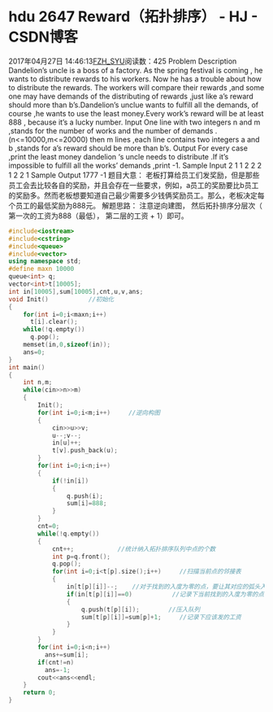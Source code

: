 # hdu  2647  Reward（拓扑排序） - HJ - CSDN博客
2017年04月27日 14:46:13[FZH_SYU](https://me.csdn.net/feizaoSYUACM)阅读数：425
Problem Description 
Dandelion’s uncle is a boss of a factory. As the spring festival is coming , he wants to distribute rewards to his workers. Now he has a trouble about how to distribute the rewards. 
The workers will compare their rewards ,and some one may have demands of the distributing of rewards ,just like a’s reward should more than b’s.Dandelion’s unclue wants to fulfill all the demands, of course ,he wants to use the least money.Every work’s reward will be at least 888 , because it’s a lucky number.
Input 
One line with two integers n and m ,stands for the number of works and the number of demands .(n<=10000,m<=20000) 
then m lines ,each line contains two integers a and b ,stands for a’s reward should be more than b’s.
Output 
For every case ,print the least money dandelion ‘s uncle needs to distribute .If it’s impossible to fulfill all the works’ demands ,print -1.
Sample Input
2 1 
1 2 
2 2 
1 2 
2 1
Sample Output
1777 
-1
题目大意： 
    老板打算给员工们发奖励，但是那些员工会去比较各自的奖励，并且会存在一些要求，例如，a员工的奖励要比b员工的奖励多。然而老板想要知道自己最少需要多少钱俩奖励员工。那么，老板决定每个员工的最低奖励为888元。
解题思路： 
注意逆向建图， 然后拓扑排序分层次（ 第一次的工资为888（最低）， 第二层的工资 + 1）即可。
```cpp
#include<iostream>
#include<cstring>
#include<queue>
#include<vector>
using namespace std;
#define maxn 10000
queue<int> q;
vector<int>t[10005];
int in[10005],sum[10005],cnt,u,v,ans;
void Init()           //初始化 
{
    for(int i=0;i<maxn;i++)
      t[i].clear();
    while(!q.empty())
      q.pop();
    memset(in,0,sizeof(in));
    ans=0;
}
int main()
{
    int n,m;
    while(cin>>n>>m)
    {
        Init();
        for(int i=0;i<m;i++)     //逆向构图 
        {
            cin>>u>>v;
            u--;v--;
            in[u]++;
            t[v].push_back(u);
        }
        for(int i=0;i<n;i++)
        {
            if(!in[i])
            {
                q.push(i);
                sum[i]=888;
            }
        }
        cnt=0;     
        while(!q.empty())
        {
            cnt++;            //统计纳入拓扑排序队列中点的个数 
            int p=q.front();
            q.pop();
            for(int i=0;i<t[p].size();i++)     //扫描当前点的邻接表 
            {
                in[t[p][i]]--;    //对于找到的入度为零的点，要让其对应的弧头入度减1 
                if(in[t[p][i]]==0)           //记录下当前找到的入度为零的点 
                {
                    q.push(t[p][i]);        //压入队列 
                    sum[t[p][i]]=sum[p]+1;     //记录下应该发的工资 
                }
            }
        }
        for(int i=0;i<n;i++)
          ans+=sum[i];
        if(cnt!=n)
          ans=-1;
        cout<<ans<<endl;
    }
    return 0;
}
```
